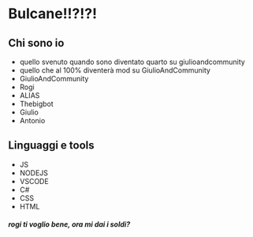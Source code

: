  # Bulcane!!?!?!
 ## Chi sono io
 - quello svenuto quando sono diventato quarto su giulioandcommunity
 - quello che al 100% diventerà mod su GiulioAndCommunity
 - GiulioAndCommunity
 - Rogi
 - ALIAS
 - Thebigbot
 - Giulio
 - Antonio
 ## Linguaggi e tools
 - JS
 - NODEJS
 - VSCODE
 - C#
 - CSS
 - HTML
 ##### rogi ti voglio bene, ora mi dai i soldi?
